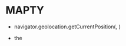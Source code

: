 # MAPTY

- navigator.geolocation.getCurrentPosition(<function that if al things true>, <function for error>)

- the <script> access to before <scipit> declaration but <script> doesnt access tp next <script> that declare in html.
- leaflet library # for dispay map on your website
- copy from downlaod tab <link>, <script> and paste them into head of our html.
- copy 'const map = L.map('map').setView([51.505, -0.09], 13);' from overview tab and paste them in to js file. # 'map' is must be the id of element that we ant display map in it.
- const map = L.map('map').setView(coords, 13); # const map = L.map('element').setView([latitude, longitude], zoom value);

- map.on('click', function (mapEvent) { # add click event (like addEventListener)
  const { lat, lng } = mapEvent.latlng; # where we click

  L.marker([lat, lng]) # mark where we click
  .addTo(map) # added to map
  .bindPopup( # set popup properties
  L.popup({ # popup specifications
  maxWidth: 250,
  minWidth: 100,
  autoClose: false,
  closOnclick: false,
  className: 'running-popup', # set css style # name of class
  })
  )
  .setPopupContent('Workout') # set content
  .openPopup();
  });

- inputDistance.focus() # for put cursor at first on input.

- this in regular funtions point to undifined so we must to bind.
- callback functions that pass to eventlistener function, their this point to the object that attach to eventlistener

- add code to html

```
_renderWorkout(workout) {
    let html = `
      <li class="workout workout--${workout.type}" data-id="${workout.id}">
        <h2 class="workout__title">${workout.description}</h2>
        <div class="workout__details">
          <span class="workout__icon">${
            workout.type === 'running' ? '🏃‍♂️' : '🚴‍♀️'
          }</span>
          <span class="workout__value">${workout.distance}</span>
          <span class="workout__unit">km</span>
        </div>
        <div class="workout__details">
          <span class="workout__icon">⏱</span>
          <span class="workout__value">${workout.duration}</span>
          <span class="workout__unit">min</span>
        </div>
    `;

    if (workout.type === 'running')
      html += `
        <div class="workout__details">
          <span class="workout__icon">⚡️</span>
          <span class="workout__value">${workout.pace.toFixed(1)}</span>
          <span class="workout__unit">min/km</span>
        </div>
        <div class="workout__details">
          <span class="workout__icon">🦶🏼</span>
          <span class="workout__value">${workout.cadence}</span>
          <span class="workout__unit">spm</span>
        </div>
      </li>
      `;
}
```

- this.#map.setView(workout.coords, this.#mapZoomLevel, { # map.setView(locatin coords, zoomlevel, option object) # go to that coordinates
  animate: true,
  pan: {
  duration: 1,
  },
  });
- localStorage.setItem('workouts', JSON.stringify(this.#workouts)); # store in localstorge # localStorage.setItem(key, value)
- JSON.stringify(Object) # convert object to string
- Inspect >> Application >> local storage # see the table

- const data = JSON.parse(localStorage.getItem('workouts')); # get data from local storage by pass key
- JSON.parse(localStorage.getItem('workouts')) # conver string to object

- when we get objects from string that stored in local storage, now thy don't inherits methods and chain prototype is broken

- localStorage.removeItem('workouts'); # remove value of this key from local storage
- location.reload(); # reload page # locatin is a big object that has alot methods
